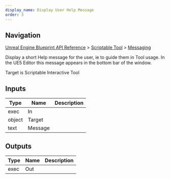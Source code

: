 ```yaml
---
display_name: Display User Help Message
order: 3
---
```

## Navigation

[Unreal Engine Blueprint API Reference](https://dev.epicgames.com/documentation/en-us/unreal-engine/BlueprintAPI) > [Scriptable Tool](https://dev.epicgames.com/documentation/en-us/unreal-engine/BlueprintAPI/ScriptableTool) > [Messaging](https://dev.epicgames.com/documentation/en-us/unreal-engine/BlueprintAPI/ScriptableTool/Messaging)

Display a short Help message for the user, ie to guide them in Tool usage.
In the UE5 Editor this message appears in the bottom bar of the window.

Target is Scriptable Interactive Tool

## Inputs

| Type | Name | Description |
| --- | --- | --- |
| exec | In |  |
| object | Target |  |
| text | Message |  |

## Outputs

| Type | Name | Description |
| --- | --- | --- |
| exec | Out |  |

